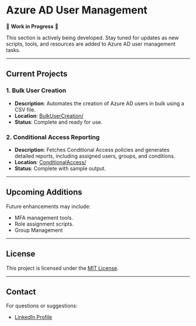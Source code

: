 # Azure AD User Management

🚧 **Work in Progress** 🚧  

This section is actively being developed. Stay tuned for updates as new scripts, tools, and resources are added to Azure AD user management tasks.

---

## Current Projects

### **1. Bulk User Creation**
- **Description**: Automates the creation of Azure AD users in bulk using a CSV file.
- **Location**: [BulkUserCreation/](./BulkUserCreation/)
- **Status**: Complete and ready for use.

### **2. Conditional Access Reporting**
- **Description**: Fetches Conditional Access policies and generates detailed reports, including assigned users, groups, and conditions.
- **Location**: [ConditionalAccess/](./ConditionalAccess/)
- **Status**: Complete with sample output.

---

## Upcoming Additions
Future enhancements may include:
- MFA management tools.
- Role assignment scripts.
- Group Management

---

## License
This project is licensed under the [MIT License](https://github.com/balladbydragons/Powershell-Scripts/blob/main/LICENSE.md).

---

## Contact
For questions or suggestions:
- [LinkedIn Profile](https://www.linkedin.com/in/Helen-najar)
